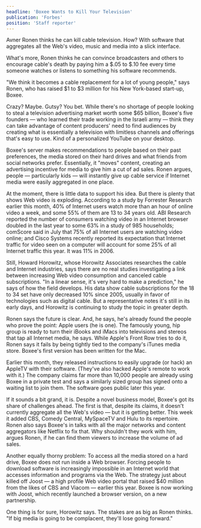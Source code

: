 ```yaml
---
headline: 'Boxee Wants to Kill Your Television'
publication: 'Forbes'
position: 'Staff reporter'
---
```


Avner Ronen thinks he can kill cable television. How? With software that
aggregates all the Web's video, music and media into a slick interface.

What's more, Ronen thinks he can convince broadcasters and others to
encourage cable's death by paying him a $.05 to $.10 fee every time
someone watches or listens to something his software recommends.

"We think it becomes a cable replacement for a lot of young people," says
Ronen, who has raised $1 to $3 million for his New York-based start-up,
Boxee.

Crazy? Maybe. Gutsy? You bet. While there's no shortage of people looking
to steal a television advertising market worth some \$65 billion, Boxee's
five founders — who learned their trade working in the Israeli army —
think they can take advantage of content producers' need to find audiences
by creating what is essentially a television with limitless channels and
offerings that's easy to use. Kind of a personalized YouTube on your
desktop.

Boxee's server makes recommendations to people based on their past
preferences, the media stored on their hard drives and what friends from
social networks prefer. Essentially, it "moves" content, creating an
advertising incentive for media to give him a cut of ad sales. Ronen
argues, people — particularly kids — will instantly give up cable service
if Internet media were easily aggregated in one place.

At the moment, there is little data to support his idea. But there is
plenty that shows Web video is exploding. According to a study by
Forrester Research earlier this month, 40% of Internet users watch more
than an hour of online video a week, and some 55% of them are 13 to 34
years old. ABI Research reported the number of consumers watching video in
an Internet browser doubled in the last year to some 63% in a study of 985
households; comScore said in July that 75% of all Internet users are
watching video online; and Cisco Systems recently reported its expectation
that Internet traffic for video seen on a computer will account for some
25% of all Internet traffic this year. It was 11% in 2006.

Still, Howard Horowitz, whose Horowitz Associates researches the cable and
Internet industries, says there are no real studies investigating a link
between increasing Web video consumption and canceled cable subscriptions.
"In a linear sense, it's very hard to make a prediction," he says of how
the field develops. His data show cable subscriptions for the 18 to 34 set
have only decreased 10% since 2005, usually in favor of technologies such
as digital cable. But a representative notes it's still in its early days,
and Horowitz is continuing to study the topic in greater depth.

Ronen says the future is clear. And, he says, he's already found the
people who prove the point: Apple users (he is one). The famously young,
hip group is ready to turn their iBooks and iMacs into televisions and
stereos that tap all Internet media, he says. While Apple's Front Row
tries to do it, Ronen says it fails by being tightly tied to the company's
iTunes media store. Boxee's first version has been written for the Mac.

Earlier this month, they released instructions to easily upgrade (or hack)
an AppleTV with their software. (They've also hacked Apple's remote to
work with it.) The company claims far more than 10,000 people are already
using Boxee in a private test and says a similarly sized group has signed
onto a waiting list to join them. The software goes public later this
year.

If it sounds a bit grand, it is. Despite a novel business model, Boxee's
got its share of challenges ahead. The first is that, despite its claims,
it doesn't currently aggregate all the Web's video — but it is getting
better. This week it added CBS, Comedy Central, MySpaceTV and Hulu to its
repertoire. Ronen also says Boxee's in talks with all the major networks
and content aggregators like Netflix to fix that. Why shouldn't they work
with him, argues Ronen, if he can find them viewers to increase the volume
of ad sales.

Another equally thorny problem: To access all the media stored on a hard
drive, Boxee does not run inside a Web browser. Forcing people to download
software is increasingly impossible in an Internet world that accesses
information and programs via the Web. The strategy just about killed off
Joost — a high profile Web video portal that raised \$40 million from the
likes of CBS and Viacom — earlier this year. Boxee is now working with
Joost, which recently launched a browser version, on a new partnership.

One thing is for sure, Horowitz says. The stakes are as big as Ronen
thinks. "If big media is going to be complacent, they'll lose going
forward."
